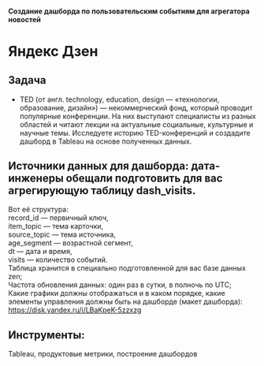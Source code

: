 #### Создание дашборда по пользовательским событиям для агрегатора новостей   
# Яндекс Дзен   
## Задача   
- TED (от англ. technology, education, design — «технологии, образование, дизайн») — некоммерческий фонд, который проводит популярные конференции.
На них выступают специалисты из разных областей и читают лекции на актуальные социальные, культурные и научные темы. Исследуете историю TED-конференций
и создадите дашборд в Tableau на основе полученных данных.   
## Источники данных для дашборда: дата-инженеры обещали подготовить для вас агрегирующую таблицу dash_visits.    
Вот её структура:   
record_id — первичный ключ,   
item_topic — тема карточки,   
source_topic — тема источника,   
age_segment — возрастной сегмент,   
dt — дата и время,   
visits — количество событий.   
Таблица хранится в специально подготовленной для вас базе данных zen;   
Частота обновления данных: один раз в сутки, в полночь по UTC;   
Какие графики должны отображаться и в каком порядке, какие элементы управления должны быть на дашборде (макет дашборда): https://disk.yandex.ru/i/LBaKpeK-5zzxzg   

## Инструменты:   
Tableau, продуктовые метрики, построение дашбордов
